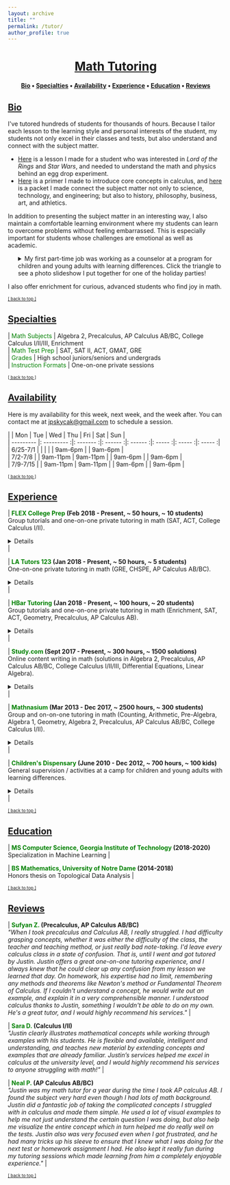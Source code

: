 ```yaml
---
layout: archive
title: ""
permalink: /tutor/
author_profile: true
---
```


# [<center>Math Tutoring</center>](#top)

<center><b><font color="blue"><a href="http://www.jpskycak.com/tutor/#bio">Bio</a></font> • <font color="blue"><a href="http://www.jpskycak.com/tutor/#specialties">Specialties</a></font> • <font color="blue"><a href="http://www.jpskycak.com/tutor/#availability">Availability</a></font> • <font color="blue"><a href="http://www.jpskycak.com/tutor/#experience">Experience</a></font> • <font color="blue"><a href="http://www.jpskycak.com/tutor/#education">Education</a></font> • <font color="blue"><a href="http://www.jpskycak.com/tutor/#reviews">Reviews</a></font></b></center>

## [Bio](#bio)

I've tutored hundreds of students for thousands of hours. Because I tailor each lesson to the learning style and personal interests of the student, my students not only excel in their classes and tests, but also understand and connect with the subject matter.  
<ul><li><font color="blue"><a href="https://jpskycak.github.io/files/jpskycak-ian.pdf">Here</a></font> is a lesson I made for a student who was interested in <i>Lord of the Rings</i> and <i>Star Wars</i>, and needed to understand the math and physics behind an egg drop experiment.</li>  
<li><font color="blue"><a href="https://jpskycak.github.io/files/jpskycak-calc_primer.pdf">Here</a></font> is a primer I made to introduce core concepts in calculus, and <font color="blue"><a href="https://jpskycak.github.io/files/jpskycak-calc_connections.pdf">here</a></font> is a packet I made connect the subject matter not only to science, technology, and engineering; but also to history, philosophy, business, art, and athletics.</li></ul>  

In addition to presenting the subject matter in an interesting way, I also maintain a comfortable learning environment where my students can learn to overcome problems without feeling embarrassed. This is especially important for students whose challenges are emotional as well as academic.  

<ul style="list-style-type:none"><li><details><summary>My first part-time job was working as a counselor at a program for children and young adults with learning differences. Click the triangle to see a photo slideshow I put together for one of the holiday parties!</summary><video src="https://jpskycak.github.io/files/jpskycak-childrens_dispensary.mp4" width="320" height="200" controls preload></video></details></li></ul>  

I also offer enrichment for curious, advanced students who find joy in math.  

<font size="1" color="blue"><a href="http://www.jpskycak.com/tutor/#top">[ back to top ]</a></font>

## [Specialties](#specialties)

 | <font color="green">Math Subjects</font> | Algebra 2, Precalculus, AP Calculus AB/BC, College Calculus I/II/III, Enrichment  
 | <font color="green">Math Test Prep</font> | SAT, SAT II, ACT, GMAT, GRE  
 | <font color="green">Grades</font> | High school juniors/seniors and undergrads  
 | <font color="green">Instruction Formats</font> | One-on-one private sessions  
 
<font size="1" color="blue"><a href="http://www.jpskycak.com/tutor/#top">[ back to top ]</a></font>

## [Availability](#availability)

Here is my availability for this week, next week, and the week after. You can contact me at jpskycak@gmail.com to schedule a session.  

|           | Mon         | Tue       | Wed      | Thu      | Fri     | Sat     | Sun     |  
| --------- |: --------- :|: ------- :|: ------ :|: ------ :|: ----- :|: ----- :|: ----- :|  
| 6/25-7/1  |             |           |          |          | 9am-6pm |         | 9am-6pm |  
| 7/2-7/8   |             | 9am-11pm  | 9am-11pm |          | 9am-6pm |         | 9am-6pm |  
| 7/9-7/15  |             | 9am-11pm  | 9am-11pm |          | 9am-6pm |         | 9am-6pm |  

<font size="1" color="blue"><a href="http://www.jpskycak.com/tutor/#top">[ back to top ]</a></font>

## [Experience](#experience)
 
| <b><font color="green">FLEX College Prep</font> (Feb 2018 - Present, ~ 50 hours, ~ 10 students)</b><br> Group tutorials and one-on-one private tutoring in math (SAT, ACT, College Calculus I/II).<br> <font size="2"><details><br> <u>Summary:</u><br> Coming soon.</details></font> |  

| <b><font color="green">LA Tutors 123</font> (Jan 2018 - Present, ~ 50 hours, ~ 5 students)</b><br> One-on-one private tutoring in math (GRE, CHSPE, AP Calculus AB/BC).<br> <font size="2"><details><br> <u>Summary:</u><br> Coming soon.</details></font> |  

| <b><font color="green">HBar Tutoring</font> (Jan 2018 - Present, ~ 100 hours, ~ 20 students)</b><br> Group tutorials and one-on-one private tutoring in math (Enrichment, SAT, ACT, Geometry, Precalculus, AP Calculus AB).<br> <font size="2"><details><br> <u>Summary:</u><br> Coming soon.</details></font> |  

| <b><font color="green">Study.com</font> (Sept 2017 - Present, ~ 300 hours, ~ 1500 solutions)</b><br> Online content writing in math (solutions in Algebra 2, Precalculus, AP Calculus AB/BC, College Calculus I/II/III, Differential Equations, Linear Algebra).<br> <font size="2"><details><br> <u>Summary:</u><br> Coming soon.</details></font> |  

| <b><font color="green">Mathnasium</font> (Mar 2013 - Dec 2017, ~ 2500 hours, ~ 300 students)</b><br> Group and on-on-one tutoring in math (Counting, Arithmetic, Pre-Algebra, Algebra 1, Geometry, Algebra 2, Precalculus, AP Calculus AB/BC, College Calculus I/II).<br> <font size="2"><details><br> <u>Summary:</u><br> Coming soon.</details></font> |  

| <b><font color="green">Children's Dispensary</font> (June 2010 - Dec 2012, ~ 700 hours, ~ 100 kids)</b><br> General supervision / activities at a camp for children and young adults with learning differences.<br> <font size="2"><details><br> <u>Summary:</u><br> Coming soon.</details></font> |  

<font size="1" color="blue"><a href="http://www.jpskycak.com/tutor/#top">[ back to top ]</a></font>

## [Education](#education)

| <b><font color="green">MS Computer Science, Georgia Institute of Technology</font> (2018-2020)</b><br> Specialization in Machine Learning |  

| <b><font color="green">BS Mathematics, University of Notre Dame</font> (2014-2018)</b><br> Honors thesis on Topological Data Analysis |  
 
<font size="1" color="blue"><a href="http://www.jpskycak.com/tutor/#top">[ back to top ]</a></font>

## [Reviews](#reviews)

| <b><font color="green">Sufyan Z.</font> (Precalculus, AP Calculus AB/BC)</b><br> <i>"When I took precalculus and Calculus AB, I really struggled. I had difficulty grasping concepts, whether it was either the difficulty of the class, the teacher and teaching method, or just really bad note-taking. I'd leave every calculus class in a state of confusion. That is, until I went and got tutored by Justin. Justin offers a great one-on-one tutoring experience, and I always knew that he could clear up any confusion from my lesson we learned that day. On homework, his expertise had no limit, remembering any methods and theorems like Newton's method or Fundamental Theorem of Calculus. If I couldn't understand a concept, he would write out an example, and explain it in a very comprehensible manner. I understood calculus thanks to Justin, something I wouldn't be able to do on my own. He's a great tutor, and I would highly recommend his services."</i> |  

| <b><font color="green">Sara D.</font> (Calculus I/II)</b><br> <i>"Justin clearly illustrates mathematical concepts while working through examples with his students. He is flexible and available, intelligent and understanding, and teaches new material by extending concepts and examples that are already familiar. Justin’s services helped me excel in calculus at the university level, and I would highly recommend his services to anyone struggling with math!"</i> |  

| <b><font color="green">Neal P.</font> (AP Calculus AB/BC)</b><br> <i>"Justin was my math tutor for a year during the time I took AP calculus AB. I found the subject very hard even though I had lots of math background. Justin did a fantastic job of taking the complicated concepts I struggled with in calculus and made them simple. He used a lot of visual examples to help me not just understand the certain question I was doing, but also help me visualize the entire concept which in turn helped me do really well on the tests. Justin also was very focused even when I got frustrated, and he had many tricks up his sleeve to ensure that I knew what I was doing for the next test or homework assignment I had. He also kept it really fun during my tutoring sessions which made learning from him a completely enjoyable experience."</i> |  

<font size="1" color="blue"><a href="http://www.jpskycak.com/tutor/#top">[ back to top ]</a></font>
